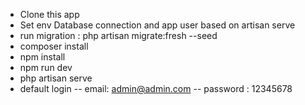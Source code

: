 - Clone this app
- Set env Database connection and app user based on artisan serve
- run migration : php artisan migrate:fresh --seed
- composer install
- npm install
- npm run dev
- php artisan serve
- default login 
-- email: admin@admin.com
-- password : 12345678  
